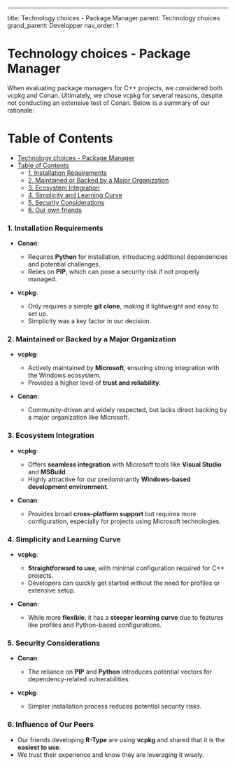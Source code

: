---
title: Technology choices - Package Manager
parent: Technology choices
grand_parent: Developper
nav_order: 1
# Technology choices - Package Manager

When evaluating package managers for C++ projects, we considered both vcpkg and Conan. Ultimately, we chose vcpkg for several reasons, despite not conducting an extensive test of Conan. Below is a summary of our rationale:

Table of Contents
=================

   * [Technology choices - Package Manager](#technology-choices---package-manager)
   * [Table of Contents](#table-of-contents)
      * [1. Installation Requirements](#1-installation-requirements)
      * [2. Maintained or Backed by a Major Organization](#2-maintained-or-backed-by-a-major-organization)
      * [3. Ecosystem Integration](#3-ecosystem-integration)
      * [4. Simplicity and Learning Curve](#4-simplicity-and-learning-curve)
      * [5. Security Considerations](#5-security-considerations)
      * [6. Our own friends](#6-our-own-friends)

### 1. Installation Requirements

- **Conan**:  
  - Requires **Python** for installation, introducing additional dependencies and potential challenges.  
  - Relies on **PIP**, which can pose a security risk if not properly managed.  

- **vcpkg**:  
  - Only requires a simple **git clone**, making it lightweight and easy to set up.  
  - Simplicity was a key factor in our decision.  

### 2. Maintained or Backed by a Major Organization

- **vcpkg**:  
  - Actively maintained by **Microsoft**, ensuring strong integration with the Windows ecosystem.  
  - Provides a higher level of **trust and reliability**.  

- **Conan**:  
  - Community-driven and widely respected, but lacks direct backing by a major organization like Microsoft.  

### 3. Ecosystem Integration

- **vcpkg**:  
  - Offers **seamless integration** with Microsoft tools like **Visual Studio** and **MSBuild**.  
  - Highly attractive for our predominantly **Windows-based development environment**.  

- **Conan**:  
  - Provides broad **cross-platform support** but requires more configuration, especially for projects using Microsoft technologies.  

### 4. Simplicity and Learning Curve

- **vcpkg**:  
  - **Straightforward to use**, with minimal configuration required for C++ projects.  
  - Developers can quickly get started without the need for profiles or extensive setup.  

- **Conan**:  
  - While more **flexible**, it has a **steeper learning curve** due to features like profiles and Python-based configurations.  

### 5. Security Considerations

- **Conan**:  
  - The reliance on **PIP** and **Python** introduces potential vectors for dependency-related vulnerabilities.  

- **vcpkg**:  
  - Simpler installation process reduces potential security risks.  

### 6. Influence of Our Peers

- Our friends developing **R-Type** are using **vcpkg** and shared that it is the **easiest to use**.  
- We trust their experience and know they are leveraging it wisely.  
